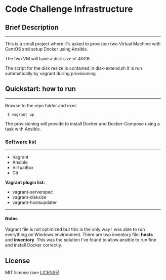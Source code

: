 # **Code Challenge Infrastructure**
 ## **Brief Description**
 ---
 This is a small project where it's asked to provision two Virtual Machine with CentOS and setup Docker using Ansible.

 The two VM will have a disk size of 40GB.

 The script for the disk resize is contained in disk-extend.sh
 It is run automatically by vagrant during provisioning

 ## **Quickstart: how to run**
 ---
 Browse to the repo folder and exec 
 
` $ vagrant up`

The provisioning will provide to install Docker and Docker-Compose using a task with Ansible.


### **Software list**
---

* Vagrant
* Ansible
* VirtualBox
* Git
 
**Vagrant plugin list:**
* vagrant-serverspec
* vagrant-disksize
* vagrant-hostsupdater
 

---

#### **Notes**
Vagrant file is not optimized but this is the only way I was able to run everything on Windows environment.
There are two inventory file: **hosts** and **inventory**. This was the solution I've found to allow ansible to run fine and install Docker correctly.


## License

MIT license (see [LICENSE][license])

[vagrant]: http://vagrantup.com
[serverspec]: http://serverspec.org

[franzqat]: https://github.com/franzqat

[license]: https://github.com/franzqat/Code-Challenge-Infrastructure/blob/master/LICENSE